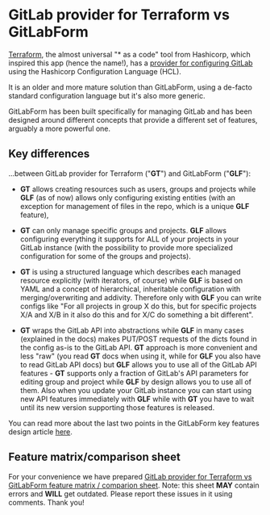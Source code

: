# GitLab provider for Terraform vs GitLabForm

[Terraform](https://www.terraform.io/), the almost universal "* as a code" tool from Hashicorp, which inspired
this app (hence the name!), has a [provider for configuring GitLab](https://www.terraform.io/docs/providers/gitlab/index.html)
using the Hashicorp Configuration Language (HCL).

It is an older and more mature solution than GitLabForm, using a de-facto standard configuration language but it's also more
generic.

GitLabForm has been built specifically for managing GitLab and has been designed around different concepts that provide a different set of features, arguably a more powerful one.

## Key differences

...between GitLab provider for Terraform ("**GT**") and GitLabForm ("**GLF**"):

* **GT** allows creating resources such as users, groups and projects while **GLF** (as of now) allows only configuring existing
entities (with an exception for management of files in the repo, which is a unique **GLF** feature),

* **GT** can only manage specific groups and projects. **GLF** allows configuring everything it supports for ALL of your projects
 in your GitLab instance (with the possibility to provide more specialized configuration for some of the groups and projects). 
 
* **GT** is using a structured language which describes each managed resource explicitly (with iterators, of course) while
 **GLF** is based on YAML and a concept of hierarchical, inheritable configuration with merging/overwriting and addivity.
 Therefore only with **GLF** you can write configs like "For all projects in group X do this, but for specific projects X/A 
 and X/B in it also do this and for X/C do something a bit different".

* **GT** wraps the GitLab API into abstractions while **GLF** in many cases (explained in the docs) makes PUT/POST requests of the dicts found 
 in the config as-is to the GitLab API. **GT** approach is more convenient and less "raw" (you read **GT** docs when using it, while
 for **GLF** you also have to read GitLab API docs) but **GLF** allows you to use all of the GitLab API features - **GT** supports only 
 a fraction of GitLab's API parameters for editing group and project while **GLF** by design allows you to use all of them.
 Also when you update your GitLab instance you can start using new API features immediately with **GLF** while with **GT** you
 have to wait until its new version supporting those features is released.

You can read more about the last two points in the GitLabForm key features design article [here](FEATURES_DESIGN.md).

## Feature matrix/comparison sheet

For your convenience we have prepared [GitLab provider for Terraform vs GitLabForm feature matrix / comparion sheet](https://docs.google.com/spreadsheets/d/1RenC5OoLW_bt8QYrijNP42w8SGBw8JTg1-7RKWgStrQ/edit?usp=sharing).
Note: this sheet **MAY** contain errors and **WILL** get outdated. Please report these issues in it using comments.
Thank you!
